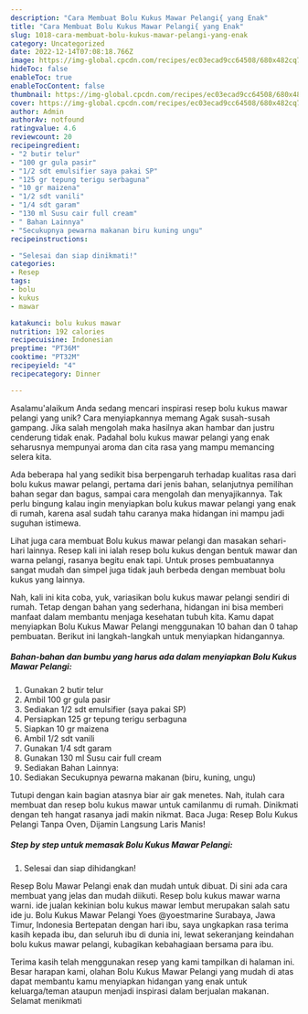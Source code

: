```yaml
---
description: "Cara Membuat Bolu Kukus Mawar Pelangi{ yang Enak"
title: "Cara Membuat Bolu Kukus Mawar Pelangi{ yang Enak"
slug: 1018-cara-membuat-bolu-kukus-mawar-pelangi-yang-enak
category: Uncategorized
date: 2022-12-14T07:08:18.766Z
image: https://img-global.cpcdn.com/recipes/ec03ecad9cc64508/680x482cq70/bolu-kukus-mawar-pelangi-foto-resep-utama.jpg
hideToc: false
enableToc: true
enableTocContent: false
thumbnail: https://img-global.cpcdn.com/recipes/ec03ecad9cc64508/680x482cq70/bolu-kukus-mawar-pelangi-foto-resep-utama.jpg
cover: https://img-global.cpcdn.com/recipes/ec03ecad9cc64508/680x482cq70/bolu-kukus-mawar-pelangi-foto-resep-utama.jpg
author: Admin
authorAv: notfound
ratingvalue: 4.6
reviewcount: 20
recipeingredient:
- "2 butir telur"
- "100 gr gula pasir"
- "1/2 sdt emulsifier saya pakai SP"
- "125 gr tepung terigu serbaguna"
- "10 gr maizena"
- "1/2 sdt vanili"
- "1/4 sdt garam"
- "130 ml Susu cair full cream"
- " Bahan Lainnya"
- "Secukupnya pewarna makanan biru kuning ungu"
recipeinstructions:

- "Selesai dan siap dinikmati!"
categories:
- Resep
tags:
- bolu
- kukus
- mawar

katakunci: bolu kukus mawar 
nutrition: 192 calories
recipecuisine: Indonesian
preptime: "PT36M"
cooktime: "PT32M"
recipeyield: "4"
recipecategory: Dinner

---
```



Asalamu'alaikum Anda sedang mencari inspirasi resep bolu kukus mawar pelangi yang unik? Cara menyiapkannya memang Agak susah-susah gampang. Jika salah mengolah maka hasilnya akan hambar dan justru cenderung tidak enak. Padahal bolu kukus mawar pelangi yang enak seharusnya mempunyai aroma dan cita rasa yang mampu memancing selera kita.


Ada beberapa hal yang sedikit bisa berpengaruh terhadap kualitas rasa dari bolu kukus mawar pelangi, pertama dari jenis bahan, selanjutnya pemilihan bahan segar dan bagus, sampai cara mengolah dan menyajikannya. Tak perlu bingung kalau ingin menyiapkan bolu kukus mawar pelangi yang enak di rumah, karena asal sudah tahu caranya maka hidangan ini mampu jadi suguhan istimewa.

Lihat juga cara membuat Bolu kukus mawar pelangi dan masakan sehari-hari lainnya. Resep kali ini ialah resep bolu kukus dengan bentuk mawar dan warna pelangi, rasanya begitu enak tapi. Untuk proses pembuatannya sangat mudah dan simpel juga tidak jauh berbeda dengan membuat bolu kukus yang lainnya.


Nah, kali ini kita coba, yuk, variasikan bolu kukus mawar pelangi sendiri di rumah. Tetap dengan bahan yang sederhana, hidangan ini bisa memberi manfaat dalam membantu menjaga kesehatan tubuh kita. Kamu dapat menyiapkan Bolu Kukus Mawar Pelangi menggunakan 10 bahan dan 0 tahap pembuatan. Berikut ini langkah-langkah untuk menyiapkan hidangannya.

<!--inarticleads1-->

##### Bahan-bahan dan bumbu yang harus ada dalam menyiapkan Bolu Kukus Mawar Pelangi:

1. Gunakan 2 butir telur
1. Ambil 100 gr gula pasir
1. Sediakan 1/2 sdt emulsifier (saya pakai SP)
1. Persiapkan 125 gr tepung terigu serbaguna
1. Siapkan 10 gr maizena
1. Ambil 1/2 sdt vanili
1. Gunakan 1/4 sdt garam
1. Gunakan 130 ml Susu cair full cream
1. Sediakan  Bahan Lainnya:
1. Sediakan Secukupnya pewarna makanan (biru, kuning, ungu)


Tutupi dengan kain bagian atasnya biar air gak menetes. Nah, itulah cara membuat dan resep bolu kukus mawar untuk camilanmu di rumah. Dinikmati dengan teh hangat rasanya jadi makin nikmat. Baca Juga: Resep Bolu Kukus Pelangi Tanpa Oven, Dijamin Langsung Laris Manis! 

<!--inarticleads2-->

##### Step by step untuk memasak Bolu Kukus Mawar Pelangi:


1. Selesai dan siap dihidangkan!

Resep Bolu Mawar Pelangi enak dan mudah untuk dibuat. Di sini ada cara membuat yang jelas dan mudah diikuti. Resep bolu kukus mawar warna warni. ide jualan kekinian bolu kukus mawar lembut merupakan salah satu ide ju. Bolu Kukus Mawar Pelangi Yoes @yoestmarine Surabaya, Jawa Timur, Indonesia Bertepatan dengan hari ibu, saya ungkapkan rasa terima kasih kepada ibu, dan seluruh ibu di dunia ini, lewat sekeranjang keindahan bolu kukus mawar pelangi, kubagikan kebahagiaan bersama para ibu. 

Terima kasih telah menggunakan resep yang kami tampilkan di halaman ini. Besar harapan kami, olahan Bolu Kukus Mawar Pelangi yang mudah di atas dapat membantu kamu menyiapkan hidangan yang enak untuk keluarga/teman ataupun menjadi inspirasi dalam berjualan makanan. Selamat menikmati
